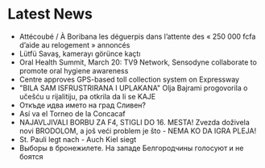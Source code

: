 # Latest News
-  Attécoubé / À Boribana les déguerpis dans l’attente des « 250 000 fcfa d’aide au relogement » annoncés
-  Lütfü Savaş, kamerayı görünce kaçtı
-  Oral Health Summit, March 20: TV9 Network, Sensodyne collaborate to promote oral hygiene awareness
-  Centre approves GPS-based toll collection system on Expressway
-  "BILA SAM ISFRUSTRIRANA I UPLAKANA" Olja Bajrami progovorila o učešću u rijalitiju, pa otkrila da li se KAJE
-  Откъде идва името на град Сливен?
-  Así va el Torneo de la Concacaf
-  NAJAVLJIVALI BORBU ZA F4, STIGLI DO 16. MESTA! Zvezda doživela novi BRODOLOM, a još veći problem je što - NEMA KO DA IGRA PLEJA!
-  St. Pauli legt nach - Auch Kiel siegt
-  Выборы в бронежилете. На западе Белгородчины голосуют и не боятся
